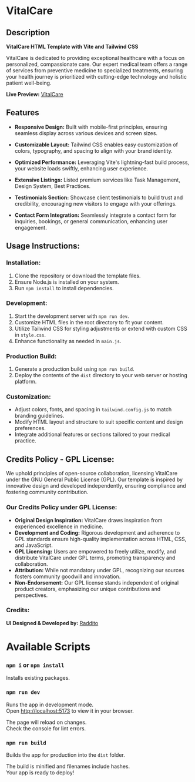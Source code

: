 # VitalCare

## Description

**VitalCare HTML Template with Vite and Tailwind CSS**

VitalCare is dedicated to providing exceptional healthcare with a focus on personalized, compassionate care. Our expert medical team offers a range of services from preventive medicine to specialized treatments, ensuring your health journey is prioritized with cutting-edge technology and holistic patient well-being.

**Live Preview:** [VitalCare](https://VitalCare-vite.netlify.app/)

## Features

- **Responsive Design:** Built with mobile-first principles, ensuring seamless display across various devices and screen sizes.

- **Customizable Layout:** Tailwind CSS enables easy customization of colors, typography, and spacing to align with your brand identity.

- **Optimized Performance:** Leveraging Vite's lightning-fast build process, your website loads swiftly, enhancing user experience.

- **Extensive Listings:** Listed premium services like Task Management, Design System, Best Practices.

- **Testimonials Section:** Showcase client testimonials to build trust and credibility, encouraging new visitors to engage with your offerings.

- **Contact Form Integration:** Seamlessly integrate a contact form for inquiries, bookings, or general communication, enhancing user engagement.

## Usage Instructions:

### Installation:

1. Clone the repository or download the template files.
2. Ensure Node.js is installed on your system.
3. Run `npm install` to install dependencies.

### Development:

1. Start the development server with `npm run dev`.
2. Customize HTML files in the root directory to fit your content.
3. Utilize Tailwind CSS for styling adjustments or extend with custom CSS in `style.css`.
4. Enhance functionality as needed in `main.js`.

### Production Build:

1. Generate a production build using `npm run build`.
2. Deploy the contents of the `dist` directory to your web server or hosting platform.

### Customization:

- Adjust colors, fonts, and spacing in `tailwind.config.js` to match branding guidelines.
- Modify HTML layout and structure to suit specific content and design preferences.
- Integrate additional features or sections tailored to your medical practice.

## Credits Policy - GPL License:

We uphold principles of open-source collaboration, licensing VitalCare under the GNU General Public License (GPL). Our template is inspired by innovative design and developed independently, ensuring compliance and fostering community contribution.

### Our Credits Policy under GPL License:

- **Original Design Inspiration:** VitalCare draws inspiration from experienced excellence in medicine.
- **Development and Coding:** Rigorous development and adherence to GPL standards ensure high-quality implementation across HTML, CSS, and JavaScript.
- **GPL Licensing:** Users are empowered to freely utilize, modify, and distribute VitalCare under GPL terms, promoting transparency and collaboration.
- **Attribution:** While not mandatory under GPL, recognizing our sources fosters community goodwill and innovation.
- **Non-Endorsement:** Our GPL license stands independent of original product creators, emphasizing our unique contributions and perspectives.

### Credits:

**UI Designed & Developed by:** [Raddito](https://raddito.com/)

# Available Scripts

### `npm i` or `npm install`

Installs existing packages.

### `npm run dev`

Runs the app in development mode.\
Open [http://localhost:5173](http://localhost:5173) to view it in your browser.

The page will reload on changes.\
Check the console for lint errors.

### `npm run build`

Builds the app for production into the `dist` folder.

The build is minified and filenames include hashes.\
Your app is ready to deploy!

